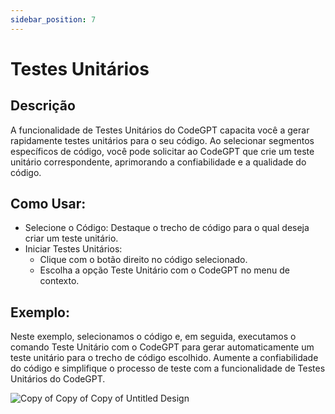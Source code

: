 ```yaml
---
sidebar_position: 7
---
```


# Testes Unitários

## Descrição
A funcionalidade de Testes Unitários do CodeGPT capacita você a gerar rapidamente testes unitários para o seu código. Ao selecionar segmentos específicos de código, você pode solicitar ao CodeGPT que crie um teste unitário correspondente, aprimorando a confiabilidade e a qualidade do código.

## Como Usar:
- Selecione o Código: Destaque o trecho de código para o qual deseja criar um teste unitário.
- Iniciar Testes Unitários:
    - Clique com o botão direito no código selecionado.
    - Escolha a opção Teste Unitário com o CodeGPT no menu de contexto.

## Exemplo:
Neste exemplo, selecionamos o código e, em seguida, executamos o comando Teste Unitário com o CodeGPT para gerar automaticamente um teste unitário para o trecho de código escolhido. Aumente a confiabilidade do código e simplifique o processo de teste com a funcionalidade de Testes Unitários do CodeGPT.

![Copy of Copy of Copy of Untitled Design](https://user-images.githubusercontent.com/6216945/213288371-6e088b84-ff3a-4910-a50c-e23b55607ed3.gif)
